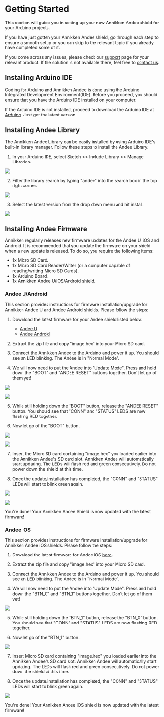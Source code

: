 # Getting Started

This section will guide you in setting up your new Annikken Andee shield for your Arduino projects.

If you have just gotten your Annikken Andee shield, go through each step to ensure a smooth setup or you can skip to the relevant topic if you already have completed some of it.

If you come across any issues, please check our [support](https://annikken.com/support) page for your relevant product. If the solution is not available there, feel free to [contact us](https://annikken.com/about-us#contact-us).

## Installing Arduino IDE

Coding for Arduino and Annikken Andee is done using the Arduino Integrated Development Environment(IDE). Before you proceed, you should ensure that you have the Arduino IDE installed on your computer.

If the Arduino IDE is not installed, proceed to download the Arduino IDE at [Arduino](https://www.arduino.cc/en/Main/Software). Just get the latest version.


## Installing Andee Library

The Annikken Andee Library can be easily installed by using Arduino IDE's built-in library manager. Follow these steps to install the Andee Library.

1. In your Arduino IDE, select Sketch >> Include Library >> Manage Libraries. <br>

![](img/install-andee-step-1.png)

2. Filter the library search by typing "andee" into the search box in the top right corner. <br>

![](img/install-andee-step-2.png)
    
3. Select the latest version from the drop down menu and hit install. <br>

![](img/install-andee-step-3.png)


## Installing Andee Firmware

Annikken regularly releases new firmware updates for the Andee U, iOS and Android. It is recommended that you update the firmware on your shield when a new update is released. To do so, you require the following items:

* 1x Micro SD Card.
* 1x Micro SD Card Reader/Writer (or a computer capable of reading/writing Micro SD Cards).
* 1x Arduino Board.
* 1x Annikken Andee U/iOS/Android shield.

### Andee U/Android

This section provides instructions for firmware installation/upgrade for Annikken Andee U and Andee Android shields. Please follow the steps:

1. Download the latest firmware for your Andee shield listed below.
    * [Andee U](https://www.annikken.com/support/andee-u)
    * [Andee Android](https://www.annikken.com/support/andee-android)

2. Extract the zip file and copy "image.hex" into your Micro SD card.

3. Connect the Annikken Andee to the Arduino and power it up. You should see an LED blinking. The Andee is in "Normal Mode".

4. We will now need to put the Andee into "Update Mode". Press and hold down the "BOOT" and "ANDEE RESET" buttons together. Don’t let go of them yet!

![](img/A2.jpg)

![](img/U2.jpg)

5. While still holding down the "BOOT" button, release the "ANDEE RESET" button. You should see that "CONN" and "STATUS" LEDS are now flashing RED together.

6. Now let go of the "BOOT" button. 

![](img/A3.jpg)

![](img/U3.jpg)

7. Insert the Micro SD card containing "image.hex" you loaded earlier into the Annikken Andee's SD card slot. Annikken Andee will automatically start updating. The LEDs will flash red and green consecutively. Do not power down the shield at this time.

8. Once the update/installation has completed, the "CONN" and "STATUS" LEDs will start to blink green again.

![](img/A1.jpg)

![](img/U1.jpg)


You're done! Your Annikken Andee Shield is now updated with the latest firmware!


### Andee iOS

This section provides instructions for firmware installation/upgrade for Annikken Andee iOS shields. Please follow the steps:

1. Download the latest firmware for Andee iOS [here](https://www.annikken.com/support/andee-ios).

2. Extract the zip file and copy "image.hex" into your Micro SD card.

3. Connect the Annikken Andee to the Arduino and power it up. You should see an LED blinking. The Andee is in "Normal Mode".

4. We will now need to put the Andee into "Update Mode". Press and hold down the "BTN_0" and "BTN_1" buttons together. Don’t let go of them yet!

![](img/I2.jpg)

5. While still holding down the "BTN_1" button, release the "BTN_0" button. You should see that "CONN" and "STATUS" LEDS are now flashing RED together.

6. Now let go of the "BTN_1" button. 

![](img/I3.jpg)

7. Insert Micro SD card containing "image.hex" you loaded earlier into the Annikken Andee's SD card slot. Annikken Andee will automatically start updating. The LEDs will flash red and green consecutively. Do not power down the shield at this time.

8. Once the update/installation has completed, the "CONN" and "STATUS" LEDs will start to blink green again.

![](img/I1.jpg)

You're done! Your Annikken Andee iOS shield is now updated with the latest firmware!

 






